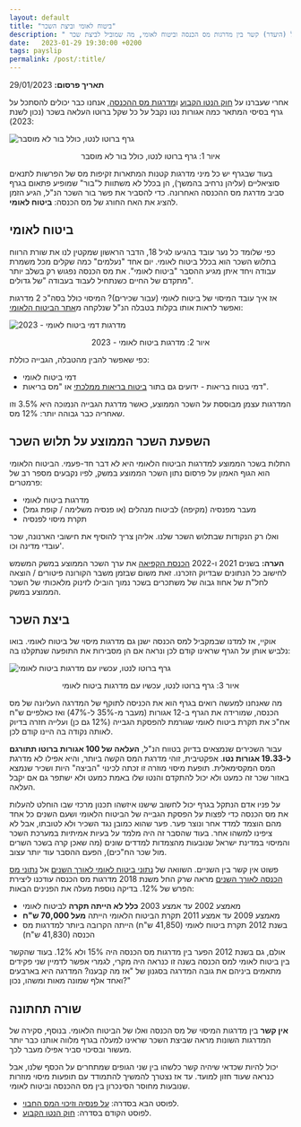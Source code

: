 ```yaml
---
layout: default
title: "ביטוח לאומי וביצת השכר"
description: " על (היעדר) קשר בין מדרגות מס הכנסה וביטוח לאומי, מה שמוביל לביצת שכר (swamp) של של פחות מ-20 אגורות ברוטו לנטו"
date:   2023-01-29 19:30:00 +0200
tags: payslip
permalink: /post/:title/
---
```

**תאריך פרסום:** 29/01/2023

אחרי שעברנו על [חוק הנטו הקבוע](../חוק-הנטו-הקבוע) ו[מדרגות מס ההכנסה](../מדרגות-מס-הכנסה), אנחנו כבר יכולים להסתכל על גרף בסיסי המתאר כמה אגורות נטו נקבל על כל שקל ברוטו העלאה בשכר (נכון לשנת 2023):

<img style="display: block; margin: auto;"
src="/assets/images/ביצת ביטוח לאומי - שאלה - 2023.png" alt="גרף ברוטו לנטו, כולל בור לא מוסבר" title="גרף ברוטו לנטו, כולל בור לא מוסבר">
<p style="text-align: center;">
איור 1: גרף ברוטו לנטו, כולל בור לא מוסבר
</p>

בעוד שבגרף יש כל מיני מדרגות קטנות המתארות זקיפות מס של הפרשות לתנאים סוציאליים (עליהן נרחיב בהמשך), הן בכלל לא משתוות ל"בור" שמופיע פתאום בגרף סביב מדרגת מס ההכנסה האחרונה. כדי להסביר את פשר בור השכר הנ"ל, הגיע הזמן להציג את האח החורג של מס הכנסה: **ביטוח לאומי**.


## ביטוח לאומי
כפי שלומד כל נער עובד בהגיעו לגיל 18, הדבר הראשון שמקטין לנו את שורת הרווח בתלוש השכר הוא בכלל ביטוח לאומי. יום אחד "נעלמים" כמה שקלים מכל משמרת עבודה ויחד איתן מגיע ההסבר "ביטוח לאומי". את מס הכנסה נפגוש רק בשלב יותר מתקדם של החיים כשנתחיל לעבוד בעבודה "של גדולים".


אז איך עובד המיסוי של ביטוח לאומי (עבור שכירים)? המיסוי כולל בסה"כ 2 מדרגות ואפשר לראות אותו בקלות בטבלה הנ"ל שנלקחה מ[אתר הביטוח הלאומי](https://www.btl.gov.il/Insurance/Rates/Pages/%D7%9C%D7%A2%D7%95%D7%91%D7%93%D7%99%D7%9D%20%D7%A9%D7%9B%D7%99%D7%A8%D7%99%D7%9D.aspx):

<img style="display: block; margin: auto;"
src="/assets/images/מדרגות ביטוח לאומי - 2023.png" alt="מדרגות דמי ביטוח לאומי - 2023" title="מדרגות דמי ביטוח לאומי - 2023">
<p style="text-align: center;">
איור 2: מדרגות ביטוח לאומי - 2023
</p>

כפי שאפשר להבין מהטבלה, הגבייה כוללת:
* דמי ביטוח לאומי
* דמי בטוח בריאות - ידועים גם בתור [ביטוח בריאות ממלכתי](https://www.kolzchut.org.il/he/%D7%91%D7%99%D7%98%D7%95%D7%97_%D7%91%D7%A8%D7%99%D7%90%D7%95%D7%AA) או "מס בריאות".

המדרגות עצמן מבוססת על השכר הממוצע, כאשר מדרגת הגבייה הנמוכה היא 3.5% וזו שאחריה כבר גבוהה יותר: 12% מס.


## השפעת השכר הממוצע על תלוש השכר
התלות בשכר הממוצע למדרגות הביטוח הלאומי היא לא דבר חד-פעמי. הביטוח הלאומי הוא הגוף האמון על פרסום נתון השכר הממוצע במשק, לפיו נקבעים מספר רב של פרמטרים:
* מדרגות ביטוח לאומי
* מעבר מפנסיה (מקיפה) לביטוח מנהלים (או פנסיה משלימה / קופת גמל)
* תקרת מיסוי לפנסיה

ואלו רק הנקודות שבתלוש השכר שלנו. אליהן צריך להוסיף את חישובי הארנונה, שכר עובדי מדינה וכו'.


**הערה:** בשנים 2021 ו-2022 [הכנסת הקפיאה](https://main.knesset.gov.il/News/PressReleases/pages/press12102021j.aspx) את ערך השכר הממוצע במשק המשמש לחישוב כל הנתונים שבדיוק הזכרנו. זאת משום שבזמן משבר הקורונה פיטורים / הוצאה לחל"ת של אחוז גבוה של משתכרים בשכר נמוך הובילו לזינוק מלאכותי של השכר הממוצע במשק.


## ביצת השכר
אוקיי, אז למדנו שבמקביל למס הכנסה ישנן גם מדרגות מיסוי של ביטוח לאומי. בואו נלביש אותן על הגרף שראינו קודם לכן ונראה אם הן מסבירות את התופעה שנתקלנו בה:

<img style="display: block; margin: auto;"
src="/assets/images/ביצת ביטוח לאומי - 2023.png" alt="גרף ברוטו לנטו, עכשיו עם מדרגות ביטוח לאומי" title="גרף ברוטו לנטו, עכשיו עם מדרגות ביטוח לאומי">
<p style="text-align: center;">
איור 3: גרף ברוטו לנטו, עכשיו עם מדרגות ביטוח לאומי
</p>

מה שאנחנו למעשה רואים בגרף הוא את הכניסה לתוקף של המדרגה העליונה של מס הכנסה, שמורידה את הגרף ב-12 אגורות (מעבר מ-35% ל-47%) ואז כאלפיים ש"ח אח"כ את תקרת ביטוח לאומי שגורמת להפסקת הגבייה (12% גם כן) ועלייה חזרה בדיוק לאותה נקודה בה היינו קודם לכן.


עבור השכירים שנמצאים בדיוק בטווח הנ"ל, **העלאה של 100 אגורות ברוטו תתורגם ל-19.33 אגורות נטו**. אפקטיבית, זוהי מדרגת המס הקשה ביותר, והיא אפילו לא מדרגת המס המקסימאלית. תופעת מיסוי מוזרה זו זכתה לכינוי "הביצה" היות ושכיר שנמצא באזור שכר זה כמעט ולא יכול להתקדם והנטו שלו באמת כמעט ולא ישתפר גם אם יקבל העלאה.


על פניו אדם הנתקל בגרף יכול לחשוב שישנו איזשהו תכנון מרכזי שבו הוחלט להעלות את מס הכנסה כדי לפצות על הפסקת הגבייה של הביטוח הלאומי ושעם השנים כל אחד מהם הוצמד למדד אחר ונוצר פער. פער שהוא כמובן נגד השכיר ולא לטובתו, אבל לא ציפינו למשהו אחר. בעוד שהסבר זה היה מלמד על בעיות אמיתיות במערכת השכר והמיסוי במדינת ישראל שנובעות מהצמדות למדדים שונים (מה שאכן קרה בשכר השרים מול שכר הח"כים), הפעם ההסבר עוד יותר עצוב.


פשוט אין קשר בין השניים. השוואה של [נתוני ביטוח לאומי לאורך השנים](https://www.btl.gov.il/Mediniyut/GeneralData/rates_1954_2007/Hachnasa/Pages/Sahir_Maasik.aspx) אל [נתוני מס הכנסה לאורך השנים](https://www.gov.il/he/departments/general/income-tax-monthly-deductions-booklet) מראה שרק החל משנת 2018 מדרגות מס הכנסה עודכנו ליצירת הפרש של 12%. בדיקה נוספת מעלה את הפנינים הבאות:

* מאמצע 2002 עד אמצע 2003 **כלל לא הייתה תקרה** לביטוח לאומי
* מאמצע 2009 עד אמצע 2011 תקרת הביטוח הלאומי הייתה **מעל 70,000 ש"ח**
* בשנת 2012 תקרת ביטוח לאומי (41,850 ש"ח) הייתה הקרובה ביותר למדרגות מס הכנסה (41,830 ש"ח)

אולם, גם בשנת 2012 הפער בין מדרגות מס הכנסה היה 15% ולא 12%. בעוד שהקשר בין ביטוח לאומי למס הכנסה בשנה זו כנראה היה מקרי, לגמרי אפשר לדמיין שני פקידים מתאמים ביניהם את גובה המדרגה בסגנון של "אז מה קבענו? המדרגה היא בארבעים ואחד אלף שמונה מאות ומשהו, נכון?"


## שורה תחתונה
**אין קשר** בין מדרגות המיסוי של מס הכנסה ואלו של הביטוח הלאומי. בנוסף, סקירה של המדרגות השונות מראה שביצת השכר שראינו למעלה בגרף מלווה אותנו כבר יותר מעשור ובסיכוי סביר אפילו מעבר לכך.


יכול להיות שכדאי שיהיה קשר כלשהו בין שני הגופים שמתחרים על הכסף שלנו, אבל כנראה שעוד חזון למועד. עד אז נצטרך להמשיך להתמודד עם תופעות מיסוי מוזרות שנובעות מחוסר הסינכרון בין מס ההכנסה וביטוח לאומי.

* לפוסט הבא בסדרה: [על פנסיה וזיכוי המס החבוי](../על-פנסיה-וזיכוי-המס-החבוי).
* לפוסט הקודם בסדרה: [חוק הנטו הקבוע](../חוק-הנטו-הקבוע).
